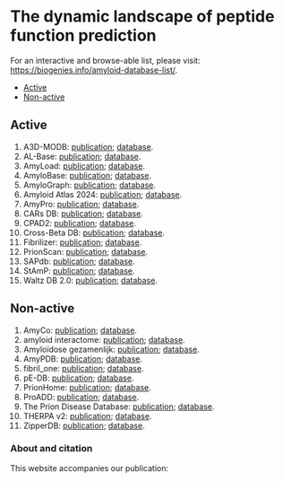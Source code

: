 
<!-- README.md is generated from README.Rmd. Please edit that file -->

# The dynamic landscape of peptide function prediction

<!-- This curated list collects peer-reviewed machine learning models dedicated to predicting specific properties of peptides.  -->

For an interactive and browse-able list, please visit:
<https://biogenies.info/amyloid-database-list/>.

- [Active](#active)
- [Non-active](#non-active)

## Active

1.  A3D-MODB: [publication](https://doi.org/10.1093/nar/gkad942);
    [database](https://biocomp.chem.uw.edu.pl/A3D2/MODB).
2.  AL-Base: [publication](https://doi.org/10.1080/13506120802676781);
    [database](https://wwwapp.bumc.bu.edu/BEDAC_ALBase/).
3.  AmyLoad:
    [publication](https://doi.org/10.1093/bioinformatics/btv375);
    [database](http://comprec-lin.iiar.pwr.edu.pl/amyload/).
4.  AmyloBase: [publication](https://doi.org/10.1038%2Fembor.2011.116);
    [database](http://bioserver2.sbsc.unifi.it/AmyloBase.html).
5.  AmyloGraph: [publication](https://doi.org/10.1093/nar/gkac882);
    [database](http://amylograph.com/).
6.  Amyloid Atlas 2024:
    [publication](https://doi.org/10.1016/j.cell.2021.08.013);
    [database](https://people.mbi.ucla.edu/sawaya/amyloidatlas/).
7.  AmyPro: [publication](https://doi.org/10.1093/nar/gkx950);
    [database](http://amypro.net).
8.  CARs DB: [publication](https://doi.org/10.3389/fmolb.2022.882160);
    [database](http://carsdb.ppmclab.com/).
9.  CPAD2: [publication](https://doi.org/10.1080/13506129.2020.1715363);
    [database](https://web.iitm.ac.in/bioinfo2/cpad2/index.html).
10. Cross-Beta DB:
    [publication](https://doi.org/10.1101/2024.02.12.579644);
    [database](https://crossbetadb.crbm.cnrs.fr/).
11. Fibrilizer:
    [publication](http://dx.doi.org/10.1016/j.bpj.2012.12.037);
    [database](https://amyloid.cs.mcgill.ca/database/index.html).
12. PrionScan: [publication](https://doi.org/10.1186/1471-2164-15-102);
    [database](http://webapps.bifi.es/prionscan).
13. SAPdb:
    [publication](https://doi.org/10.1016/j.compbiomed.2021.104391);
    [database](https://webs.iiitd.edu.in/raghava/sapdb/).
14. StAmP:
    [publication](https://doi.org/10.1093/bioinformatics/btac126);
    [database](https://stamp.switchlab.org/).
15. Waltz DB 2.0: [publication](https://doi.org/10.1093/nar/gkz758);
    [database](http://waltzdb.switchlab.org/).

## Non-active

1.  AmyCo: [publication](https://doi.org/10.1080/13506129.2019.1603143);
    [database](http://bioinformatics.biol.uoa.gr/amyco).
2.  amyloid interactome:
    [publication](https://doi.org/10.1371/journal.pone.0173163);
    [database](http://83.212.109.111/amyloid_interactome).
3.  Amyloïdose gezamenlijk:
    [publication](https://doi.org/10.3109/13506129.2014.964858);
    [database](http://www.amyloidosis.nl/).
4.  AmyPDB: [publication](https://doi.org/10.1186/1471-2105-9-273);
    [database](http://amypdb.genouest.org/;%20https://amypdb.univ-rennes1.fr/).
5.  fibril_one: [publication](https://doi.org/10.1110%2Fps.0204302);
    [database](http://www.bioinformatics.leeds.ac.uk/group/online/fibril_one).
6.  pE-DB: [publication](https://doi.org/10.1093/nar/gkt960);
    [database](https://pedb.vib.be/).
7.  PrionHome:
    [publication](https://doi.org/10.1371/journal.pone.0031785);
    [database](https://libaio.biol.mcgill.ca/prion).
8.  ProADD: [publication](https://doi.org/10.6026%2F97320630010390);
    [database](http://bicmku.in/ProADD).
9.  The Prion Disease Database:
    [publication](https://doi.org/10.1093/database/bap011);
    [database](http://prion.systemsbiology.net).
10. THERPA v2:
    [publication](http://dx.doi.org/10.1080/19336896.2019.1689789);
    [database](http://www.nih.go.kr/therpa%20;%20https://therpa.pythonanywhere.com/).
11. ZipperDB: [publication](https://doi.org/10.1073/pnas.0915166107);
    [database](https://services.mbi.ucla.edu/zipperdb/intro).

### About and citation

This website accompanies our publication:
